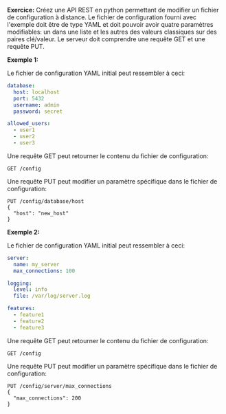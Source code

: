 
**Exercice:** Créez une API REST en python permettant de modifier un fichier de configuration à distance. Le fichier de configuration fourni avec l'exemple doit être de type YAML et doit pouvoir avoir quatre paramètres modifiables: un dans une liste et les autres des valeurs classiques sur des paires clé/valeur. Le serveur doit comprendre une requête GET et une requête PUT.

**Exemple 1:**

Le fichier de configuration YAML initial peut ressembler à ceci:

```yaml
database:
  host: localhost
  port: 5432
  username: admin
  password: secret

allowed_users:
  - user1
  - user2
  - user3
```

Une requête GET peut retourner le contenu du fichier de configuration:

```
GET /config
```

Une requête PUT peut modifier un paramètre spécifique dans le fichier de configuration:

```
PUT /config/database/host
{
  "host": "new_host"
}
```

**Exemple 2:**

Le fichier de configuration YAML initial peut ressembler à ceci:

```yaml
server:
  name: my_server
  max_connections: 100

logging:
  level: info
  file: /var/log/server.log

features:
  - feature1
  - feature2
  - feature3
```

Une requête GET peut retourner le contenu du fichier de configuration:

```
GET /config
```

Une requête PUT peut modifier un paramètre spécifique dans le fichier de configuration:

```
PUT /config/server/max_connections
{
  "max_connections": 200
}
```